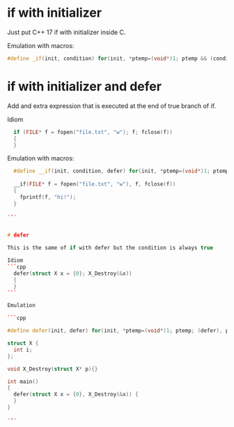 # if with initializer

Just put C++ 17 if with initializer inside C.

Emulation with macros:

```cpp
#define _if(init, condition) for(init, *ptemp=(void*)1; ptemp && (condition); ptemp=0)
```

# if with initializer and defer 

Add and extra expression that is executed at the end of true branch of if.

Idiom
```cpp
  if (FILE* f = fopen("file.txt", "w"); f; fclose(f))
  {
  }
```

Emulation with macros:

````cpp
  #define __if(init, condition, defer) for(init, *ptemp=(void*)1; ptemp && (condition)  ; (defer), ptemp=0)
  
  __if(FILE* f = fopen("file.txt", "w"), f, fclose(f))
  {
    fprintf(f, "hi!");
  }
  
'''


# defer

This is the same of if with defer but the condition is always true

Idiom
```cpp
  defer(struct X x = {0}; X_Destroy(&x))
  {
  }
```

Emulation

```cpp

#define defer(init, defer) for(init, *ptemp=(void*)1; ptemp; (defer), ptemp=0)

struct X {
  int i;
};

void X_Destroy(struct X* p){}

int main()
{
  defer(struct X x = {0}, X_Destroy(&x)) {      
  }
}
  
'''

